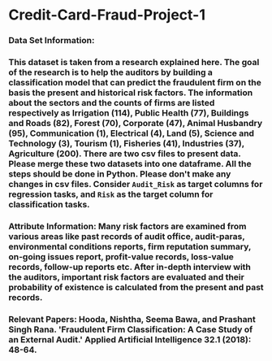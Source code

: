# Credit-Card-Fraud-Project-1
### Data Set Information: 
### This dataset is taken from a research explained here.   The goal of the research is to help the auditors by building a classification model that can predict the fraudulent firm on the basis the present and historical risk factors. The information about the sectors and the counts of firms are listed respectively as Irrigation (114), Public Health (77), Buildings and Roads (82), Forest (70), Corporate (47), Animal Husbandry (95), Communication (1), Electrical (4), Land (5), Science and Technology (3), Tourism (1), Fisheries (41), Industries (37), Agriculture (200).  There are two csv files to present data. Please merge these two datasets into one dataframe. All the steps should be done in Python. Please don't make any changes in csv files. Consider ``Audit_Risk`` as target columns for regression tasks, and ``Risk`` as the target column for classification tasks.   

### Attribute Information: Many risk factors are examined from various areas like past records of audit office, audit-paras, environmental conditions reports, firm reputation summary, on-going issues report, profit-value records, loss-value records, follow-up reports etc. After in-depth interview with the auditors, important risk factors are evaluated and their probability of existence is calculated from the present and past records.   

### Relevant Papers: Hooda, Nishtha, Seema Bawa, and Prashant Singh Rana. 'Fraudulent Firm Classification: A Case Study of an External Audit.' Applied Artificial Intelligence 32.1 (2018): 48-64.
